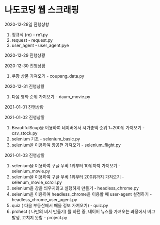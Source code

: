 # 나도코딩 웹 스크래핑

2020-12-28일 진행상항
1. 정규식 (re) - re1.py
2. request - request.py
3. user_agent - user_agent.pye

2020-12-29 진행상황

2020-12-30 진행상황
1. 쿠팡 상품 가져오기 - coupang_data.py

2020-12-31 진행상황
1. 다음 영화 순위 가져오기 - daum_movie.py

2021-01-01 진행상황

2021-01-02 진행상황
1. BeautifulSoup을 이용하여 네이버에서 시가총액 순위 1~200위 가져오기 - csv_stock.py
2. selenium 기초 - selenium_basic.py
3. selenium을 이용하여 항공편 가져오기 - selenium_flight.py

2021-01-03 진행상황
1. selenium을 이용하여 구글 무비 1위부터 10위까지 가져오기 - selenium_movie.py
2. selenium을 이용하여 구글 무비 1위부터 200위까지 가져오기 - selenum_movie_scroll.py
3. selenium을 창을 띄우지않고 실행하게 만들기 - headless_chrome.py
4. selenium을 이용하여 headless_chrome을 이용할 때 user-agent 설정하기 - headless_chrome_user_agent.py
5. quiz ( 다음 부동산에서 매물 정보 가져오기) - quiz.py
6. prohect ( 나만의 비서 만들기) 를 하던 중, 네이버 뉴스를 가져오는 과정에서 버그 발생, 고치지 못함 - project.py

